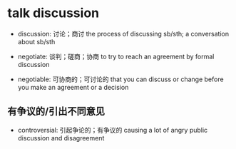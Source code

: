 # talk discussion

- discussion: 讨论；商讨 the process of discussing sb/sth; a conversation about sb/sth

- negotiate: 谈判；磋商；协商 to try to reach an agreement by formal discussion
- negotiable: 可协商的；可讨论的 that you can discuss or change before you make an agreement or a decision

## 有争议的/引出不同意见

- controversial: 引起争论的；有争议的 causing a lot of angry public discussion and disagreement
